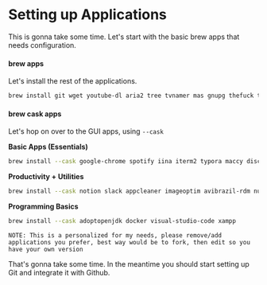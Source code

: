 # Setting up Applications

This is gonna take some time. Let's start with the basic brew apps that needs configuration.

#### brew apps

Let's install the rest of the applications.

```bash
brew install git wget youtube-dl aria2 tree tvnamer mas gnupg thefuck tldr
```

#### brew cask apps

Let's hop on over to the GUI apps, using `--cask`

**Basic Apps (Essentials)**
```bash
brew install --cask google-chrome spotify iina iterm2 typora maccy discord authy coteditor
```

**Productivity + Utilities**
```bash
brew install --cask notion slack appcleaner imageoptim avibrazil-rdm numi mac2imgur controlplane mos android-file-transfer android-platform-tools cyberduck unified-remote lulu handbrake dozer monitorcontrol cloudflare-warp jdownloader transmission transmission-remote-gui keka lyricsx altserver
```

**Programming Basics**
```bash
brew install --cask adoptopenjdk docker visual-studio-code xampp
```

```
NOTE: This is a personalized for my needs, please remove/add applications you prefer, best way would be to fork, then edit so you have your own version
```

That's gonna take some time. In the meantime you should start setting up Git and integrate it with Github.
